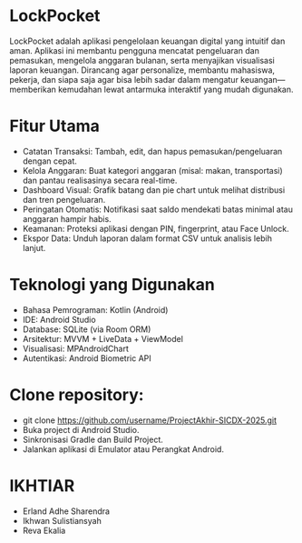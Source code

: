 # LockPocket

LockPocket adalah aplikasi pengelolaan keuangan digital yang intuitif dan aman. 
Aplikasi ini membantu pengguna mencatat pengeluaran dan pemasukan, mengelola anggaran bulanan, serta menyajikan visualisasi laporan keuangan. 
Dirancang agar personalize, membantu mahasiswa, pekerja, dan siapa saja agar bisa lebih sadar dalam mengatur keuangan—memberikan kemudahan lewat antarmuka interaktif yang mudah digunakan.

# Fitur Utama
* Catatan Transaksi: Tambah, edit, dan hapus pemasukan/pengeluaran dengan cepat.
* Kelola Anggaran: Buat kategori anggaran (misal: makan, transportasi) dan pantau realisasinya secara real-time.
* Dashboard Visual: Grafik batang dan pie chart untuk melihat distribusi dan tren pengeluaran.
* Peringatan Otomatis: Notifikasi saat saldo mendekati batas minimal atau anggaran hampir habis.
* Keamanan: Proteksi aplikasi dengan PIN, fingerprint, atau Face Unlock.
* Ekspor Data: Unduh laporan dalam format CSV untuk analisis lebih lanjut.

# Teknologi yang Digunakan
* Bahasa Pemrograman: Kotlin (Android)
* IDE: Android Studio
* Database: SQLite (via Room ORM)
* Arsitektur: MVVM + LiveData + ViewModel
* Visualisasi: MPAndroidChart
* Autentikasi: Android Biometric API

# Clone repository:

* git clone https://github.com/username/ProjectAkhir-SICDX-2025.git
* Buka project di Android Studio.
* Sinkronisasi Gradle dan Build Project.
* Jalankan aplikasi di Emulator atau Perangkat Android.
  
# IKHTIAR
+ Erland Adhe Sharendra
+ Ikhwan Sulistiansyah
+ Reva Ekalia
  

